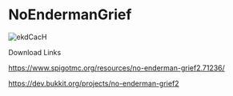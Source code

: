 # NoEndermanGrief

![ekdCacH](https://github.com/JoelGodOfwar/NoEndermanGrief/assets/12479157/278232dd-b138-4d97-9223-9ae8a7e35622)


Download Links

https://www.spigotmc.org/resources/no-enderman-grief2.71236/

https://dev.bukkit.org/projects/no-enderman-grief2
